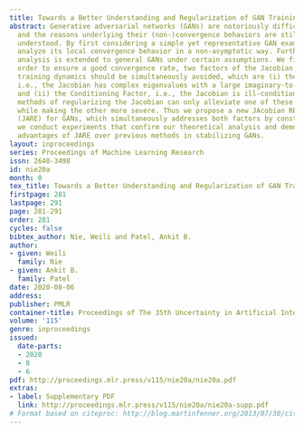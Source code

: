 ```yaml
---
title: Towards a Better Understanding and Regularization of GAN Training Dynamics
abstract: Generative adversarial networks (GANs) are notoriously difficult to train
  and the reasons underlying their (non-)convergence behaviors are still not completely
  understood. By first considering a simple yet representative GAN example, we mathematically
  analyze its local convergence behavior in a non-asymptotic way. Furthermore, the
  analysis is extended to general GANs under certain assumptions. We find that in
  order to ensure a good convergence rate, two factors of the Jacobian in the GAN
  training dynamics should be simultaneously avoided, which are (i) the Phase Factor,
  i.e., the Jacobian has complex eigenvalues with a large imaginary-to-real ratio,
  and (ii) the Conditioning Factor, i.e., the Jacobian is ill-conditioned. Previous
  methods of regularizing the Jacobian can only alleviate one of these two factors,
  while making the other more severe. Thus we propose a new JAcobian REgularization
  (JARE) for GANs, which simultaneously addresses both factors by construction. Finally,
  we conduct experiments that confirm our theoretical analysis and demonstrate the
  advantages of JARE over previous methods in stabilizing GANs.
layout: inproceedings
series: Proceedings of Machine Learning Research
issn: 2640-3498
id: nie20a
month: 0
tex_title: Towards a Better Understanding and Regularization of GAN Training Dynamics
firstpage: 281
lastpage: 291
page: 281-291
order: 281
cycles: false
bibtex_author: Nie, Weili and Patel, Ankit B.
author:
- given: Weili
  family: Nie
- given: Ankit B.
  family: Patel
date: 2020-08-06
address: 
publisher: PMLR
container-title: Proceedings of The 35th Uncertainty in Artificial Intelligence Conference
volume: '115'
genre: inproceedings
issued:
  date-parts:
  - 2020
  - 8
  - 6
pdf: http://proceedings.mlr.press/v115/nie20a/nie20a.pdf
extras:
- label: Supplementary PDF
  link: http://proceedings.mlr.press/v115/nie20a/nie20a-supp.pdf
# Format based on citeproc: http://blog.martinfenner.org/2013/07/30/citeproc-yaml-for-bibliographies/
---
```

